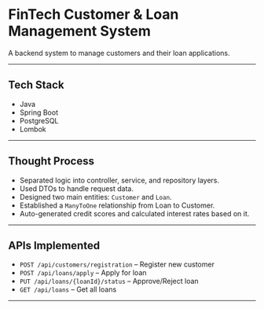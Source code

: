# FinTech Customer & Loan Management System

A backend system to manage customers and their loan applications.

---

## Tech Stack
- Java
- Spring Boot
- PostgreSQL
- Lombok

---

## Thought Process
- Separated logic into controller, service, and repository layers.
- Used DTOs to handle request data.
- Designed two main entities: `Customer` and `Loan`.
- Established a `ManyToOne` relationship from Loan to Customer.
- Auto-generated credit scores and calculated interest rates based on it.

---

## APIs Implemented
- `POST /api/customers/registration` – Register new customer
- `POST /api/loans/apply` – Apply for loan
- `PUT /api/loans/{loanId}/status` – Approve/Reject loan
- `GET /api/loans` – Get all loans

---
